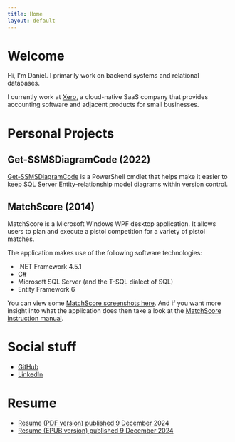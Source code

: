 ```yaml
---
title: Home
layout: default
---
```


# Welcome

Hi, I'm Daniel. I primarily work on backend systems and relational databases.

I currently work at [Xero](https://www.xero.com), a cloud-native SaaS company that provides accounting software and adjacent products for small businesses.

# Personal Projects

## Get-SSMSDiagramCode (2022)

[Get-SSMSDiagramCode](https://github.com/DanielLoth/Get-SSMSDiagramCode) is a PowerShell cmdlet that helps make it easier to keep SQL Server Entity-relationship model diagrams within version control.

## MatchScore (2014)

MatchScore is a Microsoft Windows WPF desktop application.
It allows users to plan and execute a pistol competition for a variety of pistol matches.

The application makes use of the following software technologies:

- .NET Framework 4.5.1
- C#
- Microsoft SQL Server (and the T-SQL dialect of SQL)
- Entity Framework 6

You can view some [MatchScore screenshots here](matchscore-screenshots).
And if you want more insight into what the application does then take a look at the [MatchScore instruction manual](MatchScore-instruction-manual.pdf).

# Social stuff
- [GitHub](https://github.com/DanielLoth)
- [LinkedIn](https://www.linkedin.com/in/daniel-loth/)

# Resume

- [Resume (PDF version) published 9 December 2024](LOTH-Daniel-Resume-2024-12-09.pdf)
- [Resume (EPUB version) published 9 December 2024](LOTH-Daniel-Resume-2024-12-09.epub)
